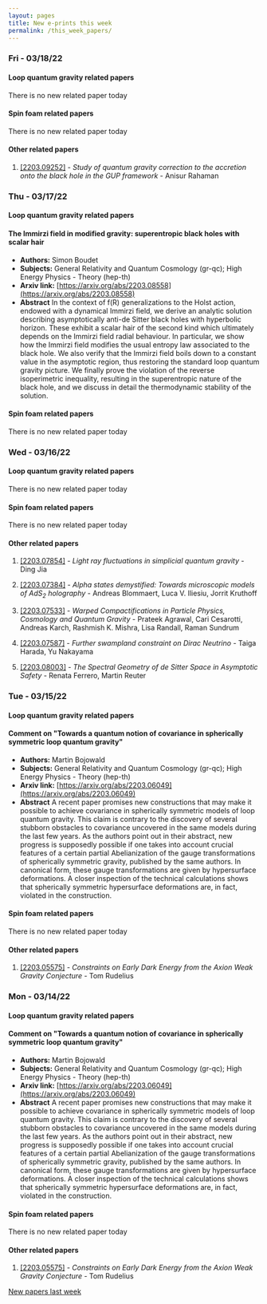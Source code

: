 ```yaml
---
layout: pages
title: New e-prints this week
permalink: /this_week_papers/
---
```




### Fri - 03/18/22

#### Loop quantum gravity related papers

There is no new related paper today 

#### Spin foam related papers

There is no new related paper today 



#### Other related papers

1. [[2203.09252]](https://arxiv.org/abs/2203.09252) - *Study of quantum gravity correction to the accretion onto the black hole  in the GUP framework* - Anisur Rahaman



### Thu - 03/17/22

#### Loop quantum gravity related papers

#### **The Immirzi field in modified gravity: superentropic black holes with  scalar hair**
 - **Authors:** Simon Boudet
 - **Subjects:** General Relativity and Quantum Cosmology (gr-qc); High Energy Physics - Theory (hep-th)
 - **Arxiv link:** [https://arxiv.org/abs/2203.08558](https://arxiv.org/abs/2203.08558)
 - **Abstract**
 In the context of f(R) generalizations to the Holst action, endowed with a dynamical Immirzi field, we derive an analytic solution describing asymptotically anti-de Sitter black holes with hyperbolic horizon. These exhibit a scalar hair of the second kind which ultimately depends on the Immirzi field radial behaviour. In particular, we show how the Immirzi field modifies the usual entropy law associated to the black hole. We also verify that the Immirzi field boils down to a constant value in the asymptotic region, thus restoring the standard loop quantum gravity picture. We finally prove the violation of the reverse isoperimetric inequality, resulting in the superentropic nature of the black hole, and we discuss in detail the thermodynamic stability of the solution. 

#### Spin foam related papers

There is no new related paper today 

### Wed - 03/16/22

#### Loop quantum gravity related papers

There is no new related paper today 

#### Spin foam related papers

There is no new related paper today 



#### Other related papers

1. [[2203.07854]](https://arxiv.org/abs/2203.07854) - *Light ray fluctuations in simplicial quantum gravity* - Ding Jia

1. [[2203.07384]](https://arxiv.org/abs/2203.07384) - *Alpha states demystified: Towards microscopic models of AdS$_2$  holography* - Andreas Blommaert, Luca V. Iliesiu, Jorrit Kruthoff

1. [[2203.07533]](https://arxiv.org/abs/2203.07533) - *Warped Compactifications in Particle Physics, Cosmology and Quantum  Gravity* - Prateek Agrawal, Cari Cesarotti, Andreas Karch, Rashmish K. Mishra, Lisa Randall, Raman Sundrum

1. [[2203.07587]](https://arxiv.org/abs/2203.07587) - *Further swampland constraint on Dirac Neutrino* - Taiga Harada, Yu Nakayama

1. [[2203.08003]](https://arxiv.org/abs/2203.08003) - *The Spectral Geometry of de Sitter Space in Asymptotic Safety* - Renata Ferrero, Martin Reuter



### Tue - 03/15/22

#### Loop quantum gravity related papers

#### **Comment on "Towards a quantum notion of covariance in spherically  symmetric loop quantum gravity"**
 - **Authors:** Martin Bojowald
 - **Subjects:** General Relativity and Quantum Cosmology (gr-qc); High Energy Physics - Theory (hep-th)
 - **Arxiv link:** [https://arxiv.org/abs/2203.06049](https://arxiv.org/abs/2203.06049)
 - **Abstract**
 A recent paper promises new constructions that may make it possible to achieve covariance in spherically symmetric models of loop quantum gravity. This claim is contrary to the discovery of several stubborn obstacles to covariance uncovered in the same models during the last few years. As the authors point out in their abstract, new progress is supposedly possible if one takes into account crucial features of a certain partial Abelianization of the gauge transformations of spherically symmetric gravity, published by the same authors. In canonical form, these gauge transformations are given by hypersurface deformations. A closer inspection of the technical calculations shows that spherically symmetric hypersurface deformations are, in fact, violated in the construction. 

#### Spin foam related papers

There is no new related paper today 



#### Other related papers

1. [[2203.05575]](https://arxiv.org/abs/2203.05575) - *Constraints on Early Dark Energy from the Axion Weak Gravity Conjecture* - Tom Rudelius



### Mon - 03/14/22

#### Loop quantum gravity related papers

#### **Comment on "Towards a quantum notion of covariance in spherically  symmetric loop quantum gravity"**
 - **Authors:** Martin Bojowald
 - **Subjects:** General Relativity and Quantum Cosmology (gr-qc); High Energy Physics - Theory (hep-th)
 - **Arxiv link:** [https://arxiv.org/abs/2203.06049](https://arxiv.org/abs/2203.06049)
 - **Abstract**
 A recent paper promises new constructions that may make it possible to achieve covariance in spherically symmetric models of loop quantum gravity. This claim is contrary to the discovery of several stubborn obstacles to covariance uncovered in the same models during the last few years. As the authors point out in their abstract, new progress is supposedly possible if one takes into account crucial features of a certain partial Abelianization of the gauge transformations of spherically symmetric gravity, published by the same authors. In canonical form, these gauge transformations are given by hypersurface deformations. A closer inspection of the technical calculations shows that spherically symmetric hypersurface deformations are, in fact, violated in the construction. 

#### Spin foam related papers

There is no new related paper today 



#### Other related papers

1. [[2203.05575]](https://arxiv.org/abs/2203.05575) - *Constraints on Early Dark Energy from the Axion Weak Gravity Conjecture* - Tom Rudelius






[New papers last week]({{site.url}}/archived/weekly/pre-prints/2022/03/14/archived_weekly_papers.html)